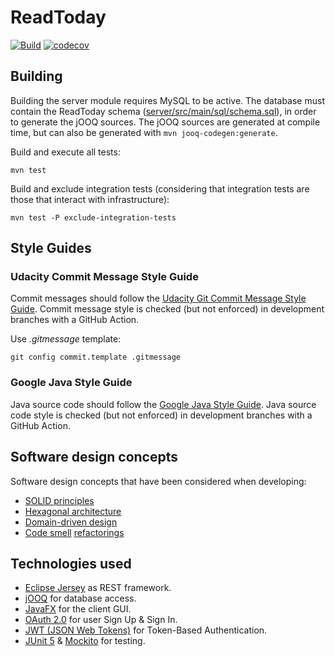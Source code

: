# ReadToday

[![Build](https://github.com/javierorbe/readtoday/actions/workflows/build.yml/badge.svg)](https://github.com/javierorbe/readtoday/actions/workflows/build.yml)
[![codecov](https://codecov.io/gh/javierorbe/readtoday/branch/master/graph/badge.svg?token=W4O6MOXZZO)](https://codecov.io/gh/javierorbe/readtoday)

## Building

Building the server module requires MySQL to be active. The database must
contain the ReadToday schema
([server/src/main/sql/schema.sql](/server/src/main/sql/schema.sql)), in order
to generate the jOOQ sources. The jOOQ sources are generated at compile time,
but can also be generated with ```mvn jooq-codegen:generate```.

Build and execute all tests:

```
mvn test
```

Build and exclude integration tests (considering that integration tests are
those that interact with infrastructure):

```
mvn test -P exclude-integration-tests
```

## Style Guides

### Udacity Commit Message Style Guide

Commit messages should follow the
[Udacity Git Commit Message Style Guide](https://udacity.github.io/git-styleguide/).
Commit message style is checked (but not enforced) in development branches
with a GitHub Action.

Use *.gitmessage* template:

```shell
git config commit.template .gitmessage
```

### Google Java Style Guide

Java source code should follow the
[Google Java Style Guide](https://google.github.io/styleguide/javaguide.html).
Java source code style is checked (but not enforced) in development
branches with a GitHub Action.

## Software design concepts

Software design concepts that have been considered when developing:

- [SOLID principles](https://en.wikipedia.org/wiki/SOLID)
- [Hexagonal architecture](https://en.wikipedia.org/wiki/Hexagonal_architecture_%28software%29)
- [Domain-driven design](https://en.wikipedia.org/wiki/Domain-driven_design)
- [Code smell](https://refactoring.guru/refactoring/smells)
  [refactorings](https://refactoring.guru/refactoring/techniques)

## Technologies used

- [Eclipse Jersey](https://eclipse-ee4j.github.io/jersey/) as REST framework.
- [jOOQ](https://www.jooq.org/) for database access.
- [JavaFX](https://openjfx.io/) for the client GUI.
- [OAuth 2.0](https://oauth.net/2/) for user Sign Up & Sign In.
- [JWT (JSON Web Tokens)](https://jwt.io/) for Token-Based Authentication.
- [JUnit 5](https://junit.org/junit5/) & [Mockito](https://site.mockito.org/) for testing.

